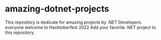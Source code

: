 # amazing-dotnet-projects
This repository is dedicate for amazing projects by .NET Developers. everyone welcome to Hacktoberfest 2022
Add your favorite .NET project to this repository.
 
